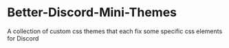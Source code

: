 # Better-Discord-Mini-Themes
A collection of custom css themes that each fix some specific css elements for Discord
